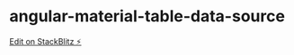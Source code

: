 # angular-material-table-data-source

[Edit on StackBlitz ⚡️](https://stackblitz.com/edit/angular-material-table-data-source-vdugwz)